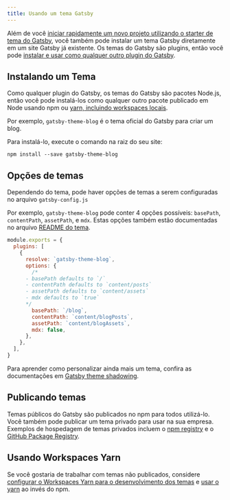 ```yaml
---
title: Usando um tema Gatsby
---
```


Além de você [iniciar rapidamente um novo projeto utilizando o starter de tema do Gatsby](docs/docs/themes/getting-started.md), você também pode instalar um tema Gatsby diretamente em um site Gatsby já existente. Os temas do Gatsby são plugins, então você pode [instalar e usar como qualquer outro plugin do Gatsby](docs/docs/using-a-plugin-in-your-site.md).

## Instalando um Tema

Como qualquer plugin do Gatsby, os temas do Gatsby são pacotes Node.js, então você pode instalá-los como qualquer outro pacote publicado em Node usando npm ou [yarn, incluindo workspaces locais](#using-yarn-workspaces).

Por exemplo, `gatsby-theme-blog` é o tema oficial do Gatsby para criar um blog.

Para instalá-lo, execute o comando na raiz do seu site:

```shell
npm install --save gatsby-theme-blog
```

## Opções de temas

Dependendo do tema, pode haver opções de temas a serem configuradas no arquivo `gatsby-config.js`

Por exemplo, `gatsby-theme-blog` pode conter 4 opções possíveis: `basePath`, `contentPath`, `assetPath`, e `mdx`. Estas opções também estão documentadas no arquivo [README do tema](/packages/gatsby-theme-blog/).

```javascript:title=gatsby-config.js
module.exports = {
  plugins: [
    {
      resolve: `gatsby-theme-blog`,
      options: {
        /*
      - basePath defaults to `/`
      - contentPath defaults to `content/posts`
      - assetPath defaults to `content/assets`
      - mdx defaults to `true`
      */
        basePath: `/blog`,
        contentPath: `content/blogPosts`,
        assetPath: `content/blogAssets`,
        mdx: false,
      },
    },
  ],
}
```

Para aprender como personalizar ainda mais um tema, confira as documentações em [Gatsby theme shadowing](/docs/themes/shadowing/).

## Publicando temas

Temas públicos do Gatsby são publicados no npm para todos utilizá-lo. Você também pode publicar um tema privado para usar na sua empresa. Exemplos de hospedagem de temas privados incluem o [npm registry](https://docs.npmjs.com/about-private-packages) e o [GitHub Package Registry](https://help.github.com/en/github/managing-packages-with-github-package-registry/about-github-package-registry).

## Usando Workspaces Yarn

Se você gostaria de trabalhar com temas não publicados, considere [configurar o Workspaces Yarn para o desenvolvimento dos temas](/blog/2019-05-22-setting-up-yarn-workspaces-for-theme-development/) e [usar o yarn](/docs/gatsby-cli/#how-to-change-your-default-package-manager-for-your-next-project) ao invés do npm.

